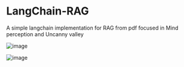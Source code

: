 # LangChain-RAG
A simple langchain implementation for RAG from pdf focused in Mind perception and Uncanny valley

![image](https://github.com/Praceel/LangChain-RAG/assets/66719592/4e3886ca-1a75-459e-bb40-786511cab0b7)

![image](https://github.com/Praceel/LangChain-RAG/assets/66719592/7df9eb73-92eb-4312-8281-05bf195ff7cf)


